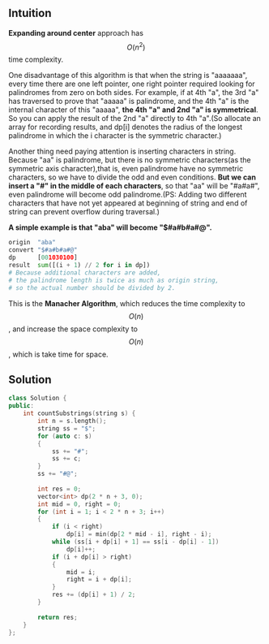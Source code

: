 ## Intuition

**Expanding around center** approach has $$O(n^2)$$ time complexity.

One disadvantage of this algorithm is that when the string is "aaaaaaa", every time there are one left pointer, one right pointer required looking for palindromes from zero on both sides. For example, if at 4th "a", the 3rd "a" has traversed to prove that "aaaaa" is palindrome, and the 4th "a" is the internal character of this "aaaaa", **the 4th "a" and 2nd "a" is symmetrical**. So you can apply the result of the 2nd "a" directly to 4th "a".(So allocate an array for recording results, and dp[i] denotes the radius of the longest palindrome in which the i character is the symmetric character.)

Another thing need paying attention is inserting characters in string. Because "aa" is palindrome, but there is no symmetric characters(as the symmetric axis character),that is, even palindrome have no symmetric characters, so we have to divide the odd and even conditions. **But we can insert a "#" in the middle of each characters**, so that "aa" will be "#a#a#", even palindrome will become odd palindrome.(PS: Adding two different characters that have not yet appeared at beginning of string and end of string can prevent overflow during traversal.)

**A simple example is that "aba" will become "$#a#b#a#@".**

```python
origin  "aba"
convert "$#a#b#a#@"
dp      [001030100]
result  sum([(i + 1) // 2 for i in dp]) 
# Because additional characters are added, 
# the palindrome length is twice as much as origin string,
# so the actual number should be divided by 2.
```

This is the **Manacher Algorithm**, which reduces the time complexity to $$O(n)$$, and increase the space complexity to $$O(n)$$, which is take time for space.

## Solution

```cpp
class Solution {
public:
    int countSubstrings(string s) {
        int n = s.length();
        string ss = "$";
        for (auto c: s)
        {
            ss += "#";
            ss += c;
        }
        ss += "#@";
        
        int res = 0;
        vector<int> dp(2 * n + 3, 0);
        int mid = 0, right = 0;
        for (int i = 1; i < 2 * n + 3; i++)
        {
            if (i < right) 
                dp[i] = min(dp[2 * mid - i], right - i);
            while (ss[i + dp[i] + 1] == ss[i - dp[i] - 1]) 
                dp[i]++;
            if (i + dp[i] > right)
            {
                mid = i;
                right = i + dp[i];
            }
            res += (dp[i] + 1) / 2;
        }
        
        return res;
    }
};
```